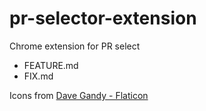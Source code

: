 # pr-selector-extension
Chrome extension for PR select

* FEATURE.md
* FIX.md

Icons from [Dave Gandy - Flaticon](https://www.flaticon.com/kr/free-icons/)
